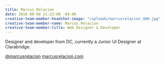 ```yaml
---
title: Marcus Relacion
date: 2016-08-08 21:23:00 -04:00
creative-team-member-headshot-image: "/uploads/marcusrelacion_480.jpg"
creative-team-member-name: Marcus Relacion
creative-team-member-title: Web Designer & Developer
---
```


Designer and developer from DC, currently a Junior UI Designer at Clarabridge.  

[@marcusrelacion](https://twitter.com/marcusrelacion)
[marcusrelacion.com](http://www.marcusrelacion.com/)